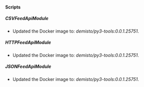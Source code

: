 #### Scripts
##### CSVFeedApiModule
- Updated the Docker image to: *demisto/py3-tools:0.0.1.25751*.
##### HTTPFeedApiModule
- Updated the Docker image to: *demisto/py3-tools:0.0.1.25751*.
##### JSONFeedApiModule
- Updated the Docker image to: *demisto/py3-tools:0.0.1.25751*.